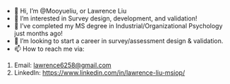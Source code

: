 - 👋 Hi, I’m @Mooyueliu, or Lawrence Liu
- 👀 I’m interested in Survey design, development, and validation!
- 🌱 I’ve completed my MS degree in Industrial/Organizational Psychology just months ago!  
- 💞️ I’m looking to start a career in survey/assessment design & validation.
- 📫 How to reach me via:
1. Email: lawrence6258@gmail.com
2. LinkedIn: https://www.linkedin.com/in/lawrence-liu-msiop/

<!---
Mooyueliu/Mooyueliu is a ✨ special ✨ repository because its `README.md` (this file) appears on your GitHub profile.
You can click the Preview link to take a look at your changes.
--->
